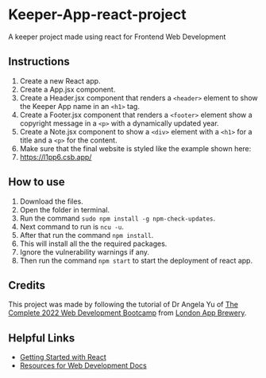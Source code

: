 # Keeper-App-react-project
A keeper project made using react for Frontend Web Development

## Instructions

1. Create a new React app.
2. Create a App.jsx component.
3. Create a Header.jsx component that renders a `<header>` element to show the Keeper App name in an `<h1>` tag.
4. Create a Footer.jsx component that renders a `<footer>` element show a copyright message in a `<p>` with a dynamically updated year.
5. Create a Note.jsx component to show a `<div>` element with a `<h1>` for a title and a `<p>` for the content.
6. Make sure that the final website is styled like the example shown here:
7. https://l1pp6.csb.app/

## How to use

1. Download the files.
2. Open the folder in terminal.
3. Run the command `sudo npm install -g npm-check-updates`.
4. Next command to run is `ncu -u`.
5. After that run the command `npm install`.
5. This will install all the the required packages.
6. Ignore the vulnerability warnings if any.
6. Then run the command `npm start` to start the deployment of react app.


## Credits
This project was made by following the tutorial of Dr Angela Yu of <a href="https://www.udemy.com/course/the-complete-web-development-bootcamp/">The Complete 2022 Web Development Bootcamp</a> from <a href="https://github.com/londonappbrewery">London App Brewery</a>.


## Helpful Links

* <a href="https://reactjs.org/docs/getting-started.html">Getting Started with React</a>
* <a href="https://developer.mozilla.org/en-US/">Resources for Web Development Docs</a>
